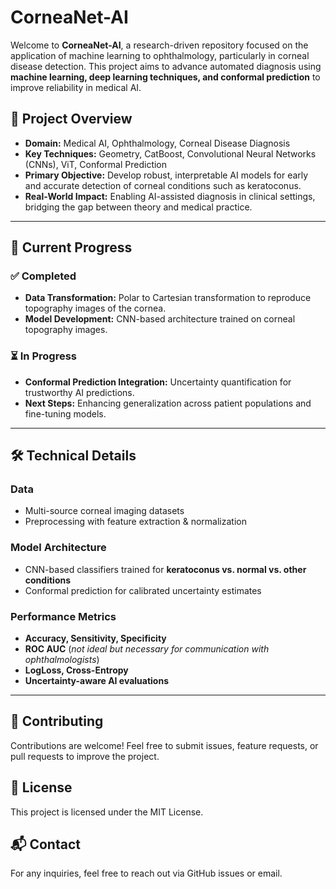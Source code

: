 # CorneaNet-AI

Welcome to **CorneaNet-AI**, a research-driven repository focused on the application of machine learning to ophthalmology, particularly in corneal disease detection. This project aims to advance automated diagnosis using **machine learning, deep learning techniques, and conformal prediction** to improve reliability in medical AI.

## 🚀 Project Overview

- **Domain:** Medical AI, Ophthalmology, Corneal Disease Diagnosis
- **Key Techniques:** Geometry, CatBoost, Convolutional Neural Networks (CNNs), ViT,  Conformal Prediction
- **Primary Objective:** Develop robust, interpretable AI models for early and accurate detection of corneal conditions such as keratoconus.
- **Real-World Impact:** Enabling AI-assisted diagnosis in clinical settings, bridging the gap between theory and medical practice.

---

## 📌 Current Progress

### ✅ Completed
- **Data Transformation:** Polar to Cartesian transformation to reproduce topography images of the cornea.
- **Model Development:** CNN-based architecture trained on corneal topography images.

### ⏳ In Progress
- **Conformal Prediction Integration:** Uncertainty quantification for trustworthy AI predictions.
- **Next Steps:** Enhancing generalization across patient populations and fine-tuning models.

---

## 🛠 Technical Details

### **Data**
- Multi-source corneal imaging datasets
- Preprocessing with feature extraction & normalization

### **Model Architecture**
- CNN-based classifiers trained for **keratoconus vs. normal vs. other conditions**
- Conformal prediction for calibrated uncertainty estimates

### **Performance Metrics**
- **Accuracy, Sensitivity, Specificity**
- **ROC AUC** (*not ideal but necessary for communication with ophthalmologists*)
- **LogLoss, Cross-Entropy**
- **Uncertainty-aware AI evaluations**

---

## 📢 Contributing
Contributions are welcome! Feel free to submit issues, feature requests, or pull requests to improve the project.

## 📄 License
This project is licensed under the MIT License.

## 📬 Contact
For any inquiries, feel free to reach out via GitHub issues or email.
